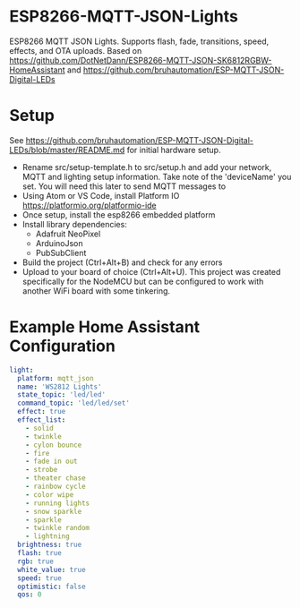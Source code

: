 # ESP8266-MQTT-JSON-Lights
ESP8266 MQTT JSON Lights. Supports flash, fade, transitions, speed, effects, and OTA uploads. Based on https://github.com/DotNetDann/ESP8266-MQTT-JSON-SK6812RGBW-HomeAssistant and https://github.com/bruhautomation/ESP-MQTT-JSON-Digital-LEDs

# Setup
See https://github.com/bruhautomation/ESP-MQTT-JSON-Digital-LEDs/blob/master/README.md for initial hardware setup.

- Rename src/setup-template.h to src/setup.h and add your network, MQTT and lighting setup information. Take note of the 'deviceName' you set. You will need this later to send MQTT messages to
- Using Atom or VS Code, install Platform IO https://platformio.org/platformio-ide
- Once setup, install the esp8266 embedded platform
- Install library dependencies:
    - Adafruit NeoPixel
    - ArduinoJson
    - PubSubClient
- Build the project (Ctrl+Alt+B) and check for any errors
- Upload to your board of choice (Ctrl+Alt+U). This project was created specifically for the NodeMCU but can be configured to work with another WiFi board with some tinkering.

# Example Home Assistant Configuration
```yaml
light:
  platform: mqtt_json
  name: 'WS2812 Lights'
  state_topic: 'led/led'
  command_topic: 'led/led/set'
  effect: true
  effect_list:
    - solid
    - twinkle
    - cylon bounce
    - fire
    - fade in out
    - strobe
    - theater chase
    - rainbow cycle
    - color wipe
    - running lights
    - snow sparkle
    - sparkle
    - twinkle random
    - lightning
  brightness: true
  flash: true
  rgb: true
  white_value: true
  speed: true
  optimistic: false
  qos: 0
```
